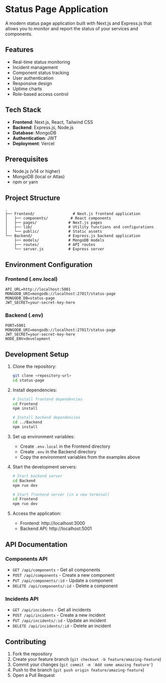 # Status Page Application

A modern status page application built with Next.js and Express.js that allows you to monitor and report the status of your services and components.

## Features

- Real-time status monitoring
- Incident management
- Component status tracking
- User authentication
- Responsive design
- Uptime charts
- Role-based access control

## Tech Stack

- **Frontend**: Next.js, React, Tailwind CSS
- **Backend**: Express.js, Node.js
- **Database**: MongoDB
- **Authentication**: JWT
- **Deployment**: Vercel

## Prerequisites

- Node.js (v14 or higher)
- MongoDB (local or Atlas)
- npm or yarn

## Project Structure

```
.
├── Frontend/                 # Next.js frontend application
│   ├── components/          # React components
│   ├── pages/              # Next.js pages
│   ├── lib/                # Utility functions and configurations
│   └── public/             # Static assets
└── Backend/                # Express.js backend application
    ├── models/             # MongoDB models
    ├── routes/             # API routes
    └── server.js           # Express server
```

## Environment Configuration

### Frontend (.env.local)

```env
API_URL=http://localhost:5001
MONGODB_URI=mongodb://localhost:27017/status-page
MONGODB_DB=status-page
JWT_SECRET=your-secret-key-here
```

### Backend (.env)

```env
PORT=5001
MONGODB_URI=mongodb://localhost:27017/status-page
JWT_SECRET=your-secret-key-here
NODE_ENV=development
```

## Development Setup

1. Clone the repository:
   ```bash
   git clone <repository-url>
   cd status-page
   ```

2. Install dependencies:
   ```bash
   # Install frontend dependencies
   cd Frontend
   npm install

   # Install backend dependencies
   cd ../Backend
   npm install
   ```

3. Set up environment variables:
   - Create `.env.local` in the Frontend directory
   - Create `.env` in the Backend directory
   - Copy the environment variables from the examples above

4. Start the development servers:
   ```bash
   # Start backend server
   cd Backend
   npm run dev

   # Start frontend server (in a new terminal)
   cd Frontend
   npm run dev
   ```

5. Access the application:
   - Frontend: http://localhost:3000
   - Backend API: http://localhost:5001

## API Documentation

### Components API

- `GET /api/components` - Get all components
- `POST /api/components` - Create a new component
- `PUT /api/components/:id` - Update a component
- `DELETE /api/components/:id` - Delete a component

### Incidents API

- `GET /api/incidents` - Get all incidents
- `POST /api/incidents` - Create a new incident
- `PUT /api/incidents/:id` - Update an incident
- `DELETE /api/incidents/:id` - Delete an incident

## Contributing

1. Fork the repository
2. Create your feature branch (`git checkout -b feature/amazing-feature`)
3. Commit your changes (`git commit -m 'Add some amazing feature'`)
4. Push to the branch (`git push origin feature/amazing-feature`)
5. Open a Pull Request
